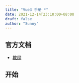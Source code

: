 ```yaml
---
title: "Vue3 手册 *"
date: 2021-12-14T23:10:00+08:00
draft: false
author: "Sunny"
---
```


## 官方文档

- [教程](https://v3.cn.vuejs.org/guide/introduction.html)

## 开始

